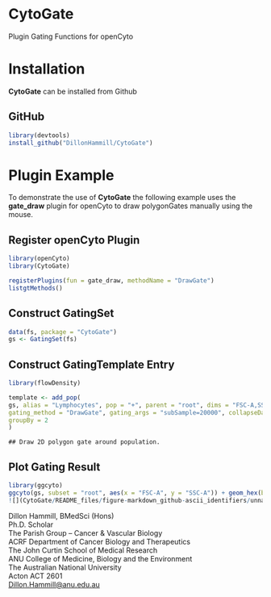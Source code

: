 CytoGate
========

Plugin Gating Functions for openCyto

Installation
============

**CytoGate** can be installed from Github

GitHub
------

``` r
library(devtools)
install_github("DillonHammill/CytoGate")
```

Plugin Example
==============

To demonstrate the use of **CytoGate** the following example uses the **gate\_draw** plugin for openCyto to draw polygonGates manually using the mouse.

Register openCyto Plugin
------------------------

``` r
library(openCyto)
library(CytoGate)

registerPlugins(fun = gate_draw, methodName = "DrawGate")
listgtMethods()
```

Construct GatingSet
-------------------

``` r
data(fs, package = "CytoGate")
gs <- GatingSet(fs)
```

Construct GatingTemplate Entry
------------------------------

``` r
library(flowDensity)

template <- add_pop(
gs, alias = "Lymphocytes", pop = "+", parent = "root", dims = "FSC-A,SSC-A", 
gating_method = "DrawGate", gating_args = "subSample=20000", collapseDataForGating = TRUE,
groupBy = 2
)
```

    ## Draw 2D polygon gate around population.

Plot Gating Result
------------------

``` r
library(ggcyto)
ggcyto(gs, subset = "root", aes(x = "FSC-A", y = "SSC-A")) + geom_hex(bins = 100) + geom_gate("Lymphocytes") + geom_stats()
![](CytoGate/README_files/figure-markdown_github-ascii_identifiers/unnamed-chunk-5-1.png)
```

Dillon Hammill, BMedSci (Hons) <br /> Ph.D. Scholar <br /> The Parish Group – Cancer & Vascular Biology <br /> ACRF Department of Cancer Biology and Therapeutics <br /> The John Curtin School of Medical Research <br /> ANU College of Medicine, Biology and the Environment <br /> The Australian National University <br /> Acton ACT 2601 <br /> <Dillon.Hammill@anu.edu.au>
